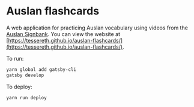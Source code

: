 # Auslan flashcards

A web application for practicing Auslan vocabulary using videos
from the [Auslan Signbank](http://www.auslan.org.au). You can
view the website at
[https://tessereth.github.io/auslan-flashcards/](https://tessereth.github.io/auslan-flashcards/).

To run:

```sh
yarn global add gatsby-cli
gatsby develop
```

To deploy:

```sh
yarn run deploy
```
